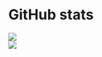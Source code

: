 <!-- Hey, This is Anto! -->
<!-- * 🧠  Full Stack Developer,
* 🌍  Based in India,
* 🤝  Open to collaborating on Decentralized Applications. -->

# GitHub stats
![](https://github-readme-stats.vercel.app/api?username=0xAnto&theme=radical&hide_border=false&include_all_commits=true&count_private=true)<br/>
![](https://github-readme-streak-stats.herokuapp.com/?user=0xAnto&theme=radical&hide_border=false)<br/>
<!-- ![](https://github-readme-stats.vercel.app/api/top-langs/?username=0xAnto&theme=radical&hide_border=false&include_all_commits=false&count_private=false&layout=compact)<br/> -->
<!-- ## 🏆GitHub Trophies -->
<!-- ![](https://github-profile-trophy.vercel.app/?username=0xAnto&theme=radical&no-frame=false&no-bg=false&margin-w=4) -->

<!-- ### 😂Random Meme
<img src="https://random-memer.herokuapp.com/" width="512px"/> -->
